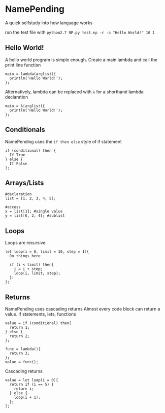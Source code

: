 # NamePending
A quick selfstudy into how language works

run the test file with `python2.7 NP.py test.np -r -a "Hello World!" 10 1`

## Hello World!
A hello world program is simple enough. Create a main lambda and call the print line function
```
main = lambda(arglist){
  println('Hello World!');
};
```
Alternatively, lambda can be replaced with `λ` for a shorthand lambda declaration
```
main = λ(arglist){
  println('Hello World!');
};
```

## Conditionals
NamePending uses the `if then else` style of if statement
```
if (conditional) then {
  If True
} else {
  If False
}; 
```

## Arrays/Lists
```
#declaration
list = [1, 2, 3, 4, 5];

#access
x = list[1]; #single value
y = list[0, 2, 4]; #sublist
```

## Loops
Loops are recursive
```
let loop(i = 0, limit = 10, step = 1){
  Do things here

  if (i < limit) then{
    i = i + step;
    loop(i, limit, step);
  }:
};
```

## Returns
NamePending uses cascading returns
Almost every code block can return a value. if statements, lets, functions
```
value = if (conditional) then{
  return 1;
} else {
  return 2;
};
```
```
func = lambda(){
  return 3;
};
value = func();
```
Cascading returns
```
value = let loop(i = 0){
  return if (i == 5) {
    return i;
  } else {
    loop(i + 1);
  };
};
```
